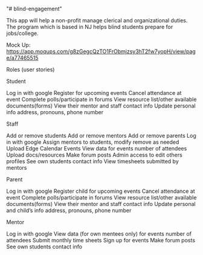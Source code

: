 "# blind-engagement" 

This app will help a non-profit manage clerical and organizational duties. The program which is based in NJ helps blind students prepare for jobs/college.

Mock Up:
https://app.moqups.com/g8zGegcQzTO1FrObmjzsy3hT2fw7yopH/view/page/a77465515

Roles (user stories)

Student

Log in with google
Register for upcoming events
Cancel attendance at event
Complete polls/participate in forums
View resource list/other available documents(forms)
View their mentor and staff contact info
Update personal info address, pronouns, phone number

Staff

Add or remove students
Add or remove mentors
Add or remove parents
Log in with google
Assign mentors to students, modify remove as needed
Upload Edge Calendar Events
View data for events number of attendees
Upload docs/resources
Make forum posts
Admin access to edit others profiles
See own students contact info
View timesheets submitted by mentors

Parent

Log in with google
Register child for upcoming events
Cancel attendance at event
Complete polls/participate in forums
View resource list/other available documents(forms)
View their mentor and staff contact info
Update personal and child’s info address, pronouns, phone number

Mentor

Log in with google
View data (for own mentees only) for events number of attendees
Submit monthly time sheets
Sign up for events
Make forum posts
See own students contact info
